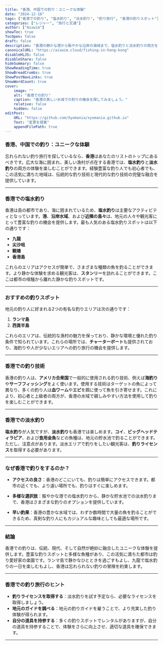 ```yaml
---
title: "香港、中国での釣り：ユニークな体験"
date: "2024-12-18"
tags: ["香港での釣り", "塩水釣り", "淡水釣り", "釣り旅行", "香港の釣りスポット"]
categories: ["レジャー", "旅行と交通"]
author: ["Aixwim"]
showToc: true
TocOpen: false
draft: false
description: "香港の静かな港から賑やかな沿岸の海域まで、塩水釣りと淡水釣りの両方を楽しめるユニークな釣りの機会を発見しましょう。"
canonicalURL: "https://aixwim.cloud/fishing-in-hong-kong"
disableHLJS: false
disableShare: false
hideSummary: false
ShowReadingTime: true
ShowBreadCrumbs: true
ShowPostNavLinks: true
ShowWordCount: true
cover:
    image: ""
    alt: "香港での釣り"
    caption: "香港の美しい水域での釣りの機会を探してみましょう。"
    relative: false
    hidden: false
editPost:
    URL: "https://github.com/Xyomania/xyomania.github.io"
    Text: "変更を提案"
    appendFilePath: true
---
```


### 香港、中国での釣り：ユニークな体験

忘れられない釣り旅行を探しているなら、**香港**はあなたのリストのトップにあるべきです。広大な海に囲まれ、美しい漁村が点在する香港では、**塩水釣り**と**淡水釣り**の両方の体験を楽しむことができます。経験豊富な釣り人でも初心者でも、この活気に満ちた地域は、伝統的な釣り技術と現代的な釣り技術の完璧な融合を提供しています。

---

### 香港での塩水釣り

香港は島の都市であり、海に囲まれているため、**塩水釣り**は主要なアクティビティとなっています。**港**、**沿岸水域**、および**近隣の島々**は、地元の人々や観光客にとって豊富な釣りの機会を提供します。最も人気のある塩水釣りスポットは以下の通りです：

- **九龍**
- **尖沙咀**
- **観塘**
- **香港島**

これらのエリアはアクセスが簡単で、さまざまな種類の魚を釣ることができます。より静かな体験を求める観光客は、**スタンリー**を訪れることができます。ここは都市の喧騒から離れた静かな釣りスポットです。

---

### おすすめの釣りスポット

地元の釣り人に好まれる2つの有名な釣りエリアは次の通りです：

1. **ランマ島**
2. **西貢半島**

これらのエリアは、伝統的な漁村の魅力を保っており、静かな環境と優れた釣り条件で知られています。これらの場所では、**チャーターボート**も提供されており、海釣りや人が少ないエリアへの釣り旅行の機会を提供します。

---

### 香港での釣り技術

香港の釣り人は、**アメリカ合衆国**で一般的に使用される釣り技術、例えば**海釣り**や**サーフフィッシング**をよく使います。使用する技術はターゲットの魚によって異なり、多くの釣り人は**血ワーム**や**エビ**を餌に使って魚を引き寄せます。これにより、初心者と上級者の両方が、香港の水域で親しみやすい方法を使用して釣りを楽しむことができます。

---

### 香港での淡水釣り

**塩水釣り**が人気ですが、**淡水釣り**も香港では楽しめます。**コイ**、**ビッグヘッドティラピア**、および**食用金魚**などの魚種は、地元の貯水池で釣ることができます。ただし、注意点があります。淡水エリアで釣りをしたい観光客は、**釣りライセンス**を取得する必要があります。

---

### なぜ香港で釣りをするのか？

- **アクセスの良さ**：香港のどこにいても、釣りは簡単にアクセスできます。都市の近くでも、より遠い場所でも、釣りはすぐに楽しめます。

- **多様な選択肢**：賑やかな港での塩水釣りから、静かな貯水池での淡水釣りまで、香港はさまざまな釣りのオプションを提供しています。

- **早い釣果**：香港の豊かな水域では、わずか数時間で大量の魚を釣ることができるため、真剣な釣り人にもカジュアルな趣味としても最適な場所です。

---

### 結論

香港での釣りは、伝統、現代、そして自然が絶妙に融合したユニークな体験を提供します。豊富な釣りスポットと多様な魚種があり、この活気に満ちた都市は釣り愛好家の楽園です。ランマ島で静かなひとときを過ごすもよし、九龍で塩水釣りの一日を楽しむもよし、香港は忘れられない釣りの冒険を約束します。

---

### 香港での釣り旅行のヒント

- **釣りライセンスを取得する**：淡水釣りを試す予定なら、必要なライセンスを取得しましょう。
- **地元のガイドを調べる**：地元の釣りガイドを雇うことで、より充実した釣り体験が得られます。
- **自分の道具を持参する**：多くの釣りスポットでレンタルがありますが、自分の道具を持参することで、体験をさらに向上させ、適切な道具を確保できます。

---
